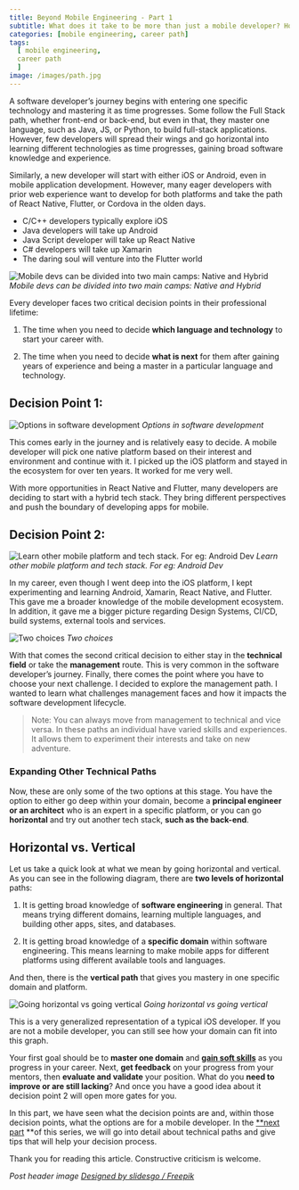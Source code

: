 ```yaml
---
title: Beyond Mobile Engineering - Part 1
subtitle: What does it take to be more than just a mobile developer? How to grow and break that hypothetical “Glass Ceiling”?
categories: [mobile engineering, career path]
tags:
  [ mobile engineering,
  career path
  ]
image: /images/path.jpg
---
```


A software developer’s journey begins with entering one specific technology and mastering it as time progresses. Some follow the Full Stack path, whether front-end or back-end, but even in that, they master one language, such as Java, JS, or Python, to build full-stack applications. However, few developers will spread their wings and go horizontal into learning different technologies as time progresses, gaining broad software knowledge and experience.

Similarly, a new developer will start with either iOS or Android, even in mobile application development. However, many eager developers with prior web experience want to develop for both platforms and take the path of React Native, Flutter, or Cordova in the olden days.

- C/C++ developers typically explore iOS
- Java developers will take up Android
- Java Script developer will take up React Native
- C# developers will take up Xamarin
- The daring soul will venture into the Flutter world

![Mobile devs can be divided into two main camps: Native and Hybrid](/images/beyondME/1_1.png)
*Mobile devs can be divided into two main camps: Native and Hybrid*

Every developer faces two critical decision points in their professional lifetime:

 1. The time when you need to decide **which language and technology** to start your career with.

 2. The time when you need to decide **what is next** for them after gaining years of experience and being a master in a particular language and technology.

## Decision Point 1:

![Options in software development](/images/beyondME/1_2.png)
*Options in software development*

This comes early in the journey and is relatively easy to decide. A mobile developer will pick one native platform based on their interest and environment and continue with it. I picked up the iOS platform and stayed in the ecosystem for over ten years. It worked for me very well.

With more opportunities in React Native and Flutter, many developers are deciding to start with a hybrid tech stack. They bring different perspectives and push the boundary of developing apps for mobile.

## Decision Point 2:

![Learn other mobile platform and tech stack. For eg: Android Dev](/images/beyondME/1_3.png)
*Learn other mobile platform and tech stack. For eg: Android Dev*

In my career, even though I went deep into the iOS platform, I kept experimenting and learning Android, Xamarin, React Native, and Flutter. This gave me a broader knowledge of the mobile development ecosystem. In addition, it gave me a bigger picture regarding Design Systems, CI/CD, build systems, external tools and services.

![Two choices](/images/beyondME/1_4.png)
*Two choices*

With that comes the second critical decision to either stay in the **technical field** or take the **management** route. This is very common in the software developer’s journey. Finally, there comes the point where you have to choose your next challenge. I decided to explore the management path. I wanted to learn what challenges management faces and how it impacts the software development lifecycle.
>  Note: You can always move from management to technical and vice versa. In these paths an individual have varied skills and experiences. It allows them to experiment their interests and take on new adventure.

### Expanding Other Technical Paths

Now, these are only some of the two options at this stage. You have the option to either go deep within your domain, become a **principal engineer or an architect** who is an expert in a specific platform, or you can go **horizontal** and try out another tech stack, **such as the back-end**.

## Horizontal vs. Vertical

Let us take a quick look at what we mean by going horizontal and vertical. As you can see in the following diagram, there are **two levels of horizontal** paths:

 1. It is getting broad knowledge of **software engineering** in general. That means trying different domains, learning multiple languages, and building other apps, sites, and databases.

 2. It is getting broad knowledge of a **specific domain** within software engineering. This means learning to make mobile apps for different platforms using different available tools and languages.

And then, there is the **vertical path** that gives you mastery in one specific domain and platform.

![Going horizontal vs going vertical](/images/beyondME/1_5.png)
*Going horizontal vs going vertical*

This is a very generalized representation of a typical iOS developer. If you are not a mobile developer, you can still see how your domain can fit into this graph.

Your first goal should be to **master one domain** and **[gain soft skills](https://hackernoon.com/10-soft-skills-every-developer-needs-66f0cdcfd3f7)** as you progress in your career. Next, **get feedback** on your progress from your mentors, then **evaluate and validate** your position. What do you **need to improve or are still lacking**? And once you have a good idea about it decision point 2 will open more gates for you.

In this part, we have seen what the decision points are and, within those decision points, what the options are for a mobile developer. In the [**next part](http://www.pateltarang.com/blog/beyond-mobile-engineering-part2) **of this series, we will go into detail about technical paths and give tips that will help your decision process.

Thank you for reading this article. Constructive criticism is welcome.

*Post header image [Designed by slidesgo / Freepik]("http://www.freepik.com")*
